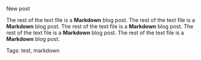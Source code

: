New post

The rest of the text file is a **Markdown** blog post. 
The rest of the text file is a **Markdown** blog post. 
The rest of the text file is a **Markdown** blog post. 
The rest of the text file is a **Markdown** blog post. 
The rest of the text file is a **Markdown** blog post. 

Tags: test, markdown
